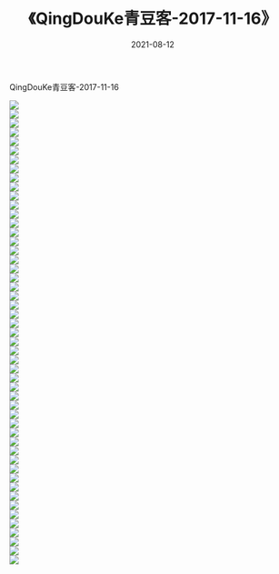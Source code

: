 ﻿---
layout: post
title:  《QingDouKe青豆客-2017-11-16》
date:   2021-08-12
img: http://img.660000.xyz/Sharelink/网络美图/2021/QingDouKe青豆客-2017-11-16/000.jpg
categories: [美女, 清纯, 唯美]
---

QingDouKe青豆客-2017-11-16

  ![](http://img.660000.xyz/Sharelink/网络美图/2021/QingDouKe青豆客-2017-11-16/001.jpg) <br> ![](http://img.660000.xyz/Sharelink/网络美图/2021/QingDouKe青豆客-2017-11-16/002.jpg) <br> ![](http://img.660000.xyz/Sharelink/网络美图/2021/QingDouKe青豆客-2017-11-16/003.jpg) <br> ![](http://img.660000.xyz/Sharelink/网络美图/2021/QingDouKe青豆客-2017-11-16/004.jpg) <br> ![](http://img.660000.xyz/Sharelink/网络美图/2021/QingDouKe青豆客-2017-11-16/005.jpg) <br> ![](http://img.660000.xyz/Sharelink/网络美图/2021/QingDouKe青豆客-2017-11-16/006.jpg) <br> ![](http://img.660000.xyz/Sharelink/网络美图/2021/QingDouKe青豆客-2017-11-16/007.jpg) <br> ![](http://img.660000.xyz/Sharelink/网络美图/2021/QingDouKe青豆客-2017-11-16/008.jpg) <br> ![](http://img.660000.xyz/Sharelink/网络美图/2021/QingDouKe青豆客-2017-11-16/009.jpg) <br> ![](http://img.660000.xyz/Sharelink/网络美图/2021/QingDouKe青豆客-2017-11-16/010.jpg) <br> ![](http://img.660000.xyz/Sharelink/网络美图/2021/QingDouKe青豆客-2017-11-16/011.jpg) <br> ![](http://img.660000.xyz/Sharelink/网络美图/2021/QingDouKe青豆客-2017-11-16/012.jpg) <br> ![](http://img.660000.xyz/Sharelink/网络美图/2021/QingDouKe青豆客-2017-11-16/013.jpg) <br> ![](http://img.660000.xyz/Sharelink/网络美图/2021/QingDouKe青豆客-2017-11-16/014.jpg) <br> ![](http://img.660000.xyz/Sharelink/网络美图/2021/QingDouKe青豆客-2017-11-16/015.jpg) <br> ![](http://img.660000.xyz/Sharelink/网络美图/2021/QingDouKe青豆客-2017-11-16/016.jpg) <br> ![](http://img.660000.xyz/Sharelink/网络美图/2021/QingDouKe青豆客-2017-11-16/017.jpg) <br> ![](http://img.660000.xyz/Sharelink/网络美图/2021/QingDouKe青豆客-2017-11-16/018.jpg) <br> ![](http://img.660000.xyz/Sharelink/网络美图/2021/QingDouKe青豆客-2017-11-16/019.jpg) <br> ![](http://img.660000.xyz/Sharelink/网络美图/2021/QingDouKe青豆客-2017-11-16/020.jpg) <br> ![](http://img.660000.xyz/Sharelink/网络美图/2021/QingDouKe青豆客-2017-11-16/021.jpg) <br> ![](http://img.660000.xyz/Sharelink/网络美图/2021/QingDouKe青豆客-2017-11-16/022.jpg) <br> ![](http://img.660000.xyz/Sharelink/网络美图/2021/QingDouKe青豆客-2017-11-16/023.jpg) <br> ![](http://img.660000.xyz/Sharelink/网络美图/2021/QingDouKe青豆客-2017-11-16/024.jpg) <br> ![](http://img.660000.xyz/Sharelink/网络美图/2021/QingDouKe青豆客-2017-11-16/025.jpg) <br> ![](http://img.660000.xyz/Sharelink/网络美图/2021/QingDouKe青豆客-2017-11-16/026.jpg) <br> ![](http://img.660000.xyz/Sharelink/网络美图/2021/QingDouKe青豆客-2017-11-16/027.jpg) <br> ![](http://img.660000.xyz/Sharelink/网络美图/2021/QingDouKe青豆客-2017-11-16/028.jpg) <br> ![](http://img.660000.xyz/Sharelink/网络美图/2021/QingDouKe青豆客-2017-11-16/029.jpg) <br> ![](http://img.660000.xyz/Sharelink/网络美图/2021/QingDouKe青豆客-2017-11-16/030.jpg) <br> ![](http://img.660000.xyz/Sharelink/网络美图/2021/QingDouKe青豆客-2017-11-16/031.jpg) <br> ![](http://img.660000.xyz/Sharelink/网络美图/2021/QingDouKe青豆客-2017-11-16/032.jpg) <br> ![](http://img.660000.xyz/Sharelink/网络美图/2021/QingDouKe青豆客-2017-11-16/033.jpg) <br> ![](http://img.660000.xyz/Sharelink/网络美图/2021/QingDouKe青豆客-2017-11-16/034.jpg) <br> ![](http://img.660000.xyz/Sharelink/网络美图/2021/QingDouKe青豆客-2017-11-16/035.jpg) <br> ![](http://img.660000.xyz/Sharelink/网络美图/2021/QingDouKe青豆客-2017-11-16/036.jpg) <br> ![](http://img.660000.xyz/Sharelink/网络美图/2021/QingDouKe青豆客-2017-11-16/037.jpg) <br> ![](http://img.660000.xyz/Sharelink/网络美图/2021/QingDouKe青豆客-2017-11-16/038.jpg) <br> ![](http://img.660000.xyz/Sharelink/网络美图/2021/QingDouKe青豆客-2017-11-16/039.jpg) <br> ![](http://img.660000.xyz/Sharelink/网络美图/2021/QingDouKe青豆客-2017-11-16/040.jpg) <br> ![](http://img.660000.xyz/Sharelink/网络美图/2021/QingDouKe青豆客-2017-11-16/041.jpg) <br> ![](http://img.660000.xyz/Sharelink/网络美图/2021/QingDouKe青豆客-2017-11-16/042.jpg) <br> ![](http://img.660000.xyz/Sharelink/网络美图/2021/QingDouKe青豆客-2017-11-16/043.jpg) <br> ![](http://img.660000.xyz/Sharelink/网络美图/2021/QingDouKe青豆客-2017-11-16/044.jpg) <br> ![](http://img.660000.xyz/Sharelink/网络美图/2021/QingDouKe青豆客-2017-11-16/045.jpg) <br> ![](http://img.660000.xyz/Sharelink/网络美图/2021/QingDouKe青豆客-2017-11-16/046.jpg) <br> ![](http://img.660000.xyz/Sharelink/网络美图/2021/QingDouKe青豆客-2017-11-16/047.jpg) <br> ![](http://img.660000.xyz/Sharelink/网络美图/2021/QingDouKe青豆客-2017-11-16/048.jpg) <br> ![](http://img.660000.xyz/Sharelink/网络美图/2021/QingDouKe青豆客-2017-11-16/049.jpg) <br> ![](http://img.660000.xyz/Sharelink/网络美图/2021/QingDouKe青豆客-2017-11-16/050.jpg) <br> ![](http://img.660000.xyz/Sharelink/网络美图/2021/QingDouKe青豆客-2017-11-16/051.jpg) <br>